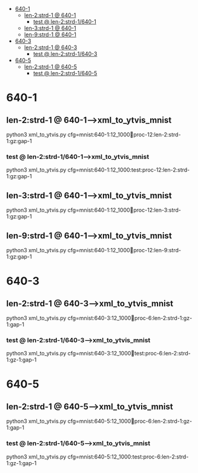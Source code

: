 <!-- MarkdownTOC -->

- [640-1](#640_1_)
    - [len-2:strd-1       @ 640-1](#len_2_strd_1___640_1_)
        - [test       @ len-2:strd-1/640-1](#test___len_2_strd_1_640_1_)
    - [len-3:strd-1       @ 640-1](#len_3_strd_1___640_1_)
    - [len-9:strd-1       @ 640-1](#len_9_strd_1___640_1_)
- [640-3](#640_3_)
    - [len-2:strd-1       @ 640-3](#len_2_strd_1___640_3_)
        - [test       @ len-2:strd-1/640-3](#test___len_2_strd_1_640_3_)
- [640-5](#640_5_)
    - [len-2:strd-1       @ 640-5](#len_2_strd_1___640_5_)
        - [test       @ len-2:strd-1/640-5](#test___len_2_strd_1_640_5_)

<!-- /MarkdownTOC -->

<a id="640_1_"></a>
# 640-1
<a id="len_2_strd_1___640_1_"></a>
## len-2:strd-1       @ 640-1-->xml_to_ytvis_mnist
python3 xml_to_ytvis.py cfg=mnist:640-1:12_1000:train:proc-12:len-2:strd-1:gz:gap-1 
<a id="test___len_2_strd_1_640_1_"></a>
### test       @ len-2:strd-1/640-1-->xml_to_ytvis_mnist
python3 xml_to_ytvis.py cfg=mnist:640-1:12_1000:test:proc-12:len-2:strd-1:gz:gap-1 

<a id="len_3_strd_1___640_1_"></a>
## len-3:strd-1       @ 640-1-->xml_to_ytvis_mnist
python3 xml_to_ytvis.py cfg=mnist:640-1:12_1000:train:proc-12:len-3:strd-1:gz:gap-1 

<a id="len_9_strd_1___640_1_"></a>
## len-9:strd-1       @ 640-1-->xml_to_ytvis_mnist
python3 xml_to_ytvis.py cfg=mnist:640-1:12_1000:train:proc-12:len-9:strd-1:gz:gap-1 

<a id="640_3_"></a>
# 640-3
<a id="len_2_strd_1___640_3_"></a>
## len-2:strd-1       @ 640-3-->xml_to_ytvis_mnist
python3 xml_to_ytvis.py cfg=mnist:640-3:12_1000:train:proc-6:len-2:strd-1:gz-1:gap-1 
<a id="test___len_2_strd_1_640_3_"></a>
### test       @ len-2:strd-1/640-3-->xml_to_ytvis_mnist
python3 xml_to_ytvis.py cfg=mnist:640-3:12_1000:train:test:proc-6:len-2:strd-1:gz-1:gap-1 

<a id="640_5_"></a>
# 640-5
<a id="len_2_strd_1___640_5_"></a>
## len-2:strd-1       @ 640-5-->xml_to_ytvis_mnist
python3 xml_to_ytvis.py cfg=mnist:640-5:12_1000:train:proc-6:len-2:strd-1:gz-1:gap-1 
<a id="test___len_2_strd_1_640_5_"></a>
### test       @ len-2:strd-1/640-5-->xml_to_ytvis_mnist
python3 xml_to_ytvis.py cfg=mnist:640-5:12_1000:test:proc-6:len-2:strd-1:gz-1:gap-1 
